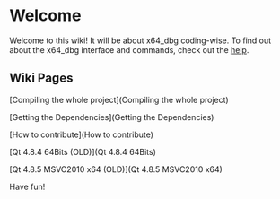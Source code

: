 # Welcome

Welcome to this wiki! It will be about x64_dbg coding-wise. To find out about the x64_dbg interface and commands, check out the [help](http://help.x64dbg.com).

## Wiki Pages
[Compiling the whole project](Compiling the whole project)

[Getting the Dependencies](Getting the Dependencies)

[How to contribute](How to contribute)

[Qt 4.8.4 64Bits (OLD)](Qt 4.8.4 64Bits)

[Qt 4.8.5 MSVC2010 x64 (OLD)](Qt 4.8.5 MSVC2010 x64)

Have fun!

